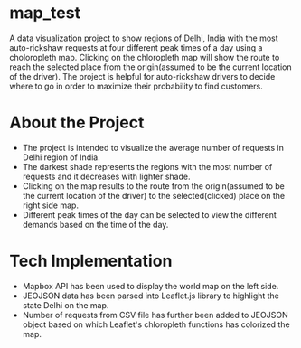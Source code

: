 # map_test
A data visualization project to show regions of Delhi, India with the most auto-rickshaw requests at four different peak times of a day using a choloropleth map. Clicking on the chloropleth map will show the route to reach the selected place from the origin(assumed to be the current location of the driver). The project is helpful for auto-rickshaw drivers to decide where to go in order to maximize their probability to find customers. 

# About the Project
- The project is intended to visualize the average number of requests in Delhi region of India. 
- The darkest shade represents the regions with the most number of requests and it decreases with lighter shade. 
- Clicking on the map results to the route from the origin(assumed to be the current location of the driver) to the selected(clicked) place on the right side map. 
- Different peak times of the day can be selected to view the different demands based on the time of the day.

# Tech Implementation
- Mapbox API has been used to display the world map on the left side.
- JEOJSON data has been parsed into Leaflet.js library to highlight the state Delhi on the map.
- Number of requests from CSV file has further been added to JEOJSON object based on which Leaflet's chloropleth functions has colorized the map. 
